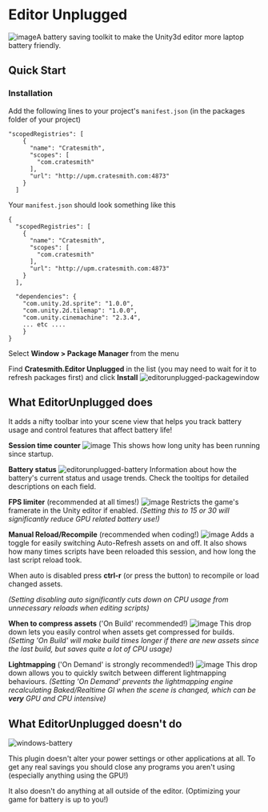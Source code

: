 
# Editor Unplugged
![image](https://user-images.githubusercontent.com/4616107/67143439-c8e20e00-f2ae-11e9-9853-6c1e900ae5f6.png)A battery saving toolkit to make the Unity3d editor more laptop battery friendly.


## Quick Start 

### Installation


Add the following lines to your project's `manifest.json` (in the packages folder of your project)

    "scopedRegistries": [
        {
          "name": "Cratesmith",
          "scopes": [
            "com.cratesmith"
          ],
          "url": "http://upm.cratesmith.com:4873"
        }
      ]

Your `manifest.json` should look something like this

    {
      "scopedRegistries": [
        {
          "name": "Cratesmith",
          "scopes": [
            "com.cratesmith"
          ],
          "url": "http://upm.cratesmith.com:4873"
        }
      ],
    
      "dependencies": {
        "com.unity.2d.sprite": "1.0.0",
        "com.unity.2d.tilemap": "1.0.0",
        "com.unity.cinemachine": "2.3.4",
        ... etc ....
        }
    }

 Select **Window > Package Manager** from the menu
 
 Find **Cratesmith.Editor Unplugged** in the list (you may need to wait for it to refresh packages first)  and click **Install**
![editorunplugged-packagewindow](https://user-images.githubusercontent.com/4616107/67143273-25442e00-f2ad-11e9-9fa5-6463a23cbd17.gif)
## What EditorUnplugged does
It adds a nifty toolbar into your scene view that helps you track battery usage and control features that affect battery life!

**Session time counter**
![image](https://user-images.githubusercontent.com/4616107/67143849-1f514b80-f2b3-11e9-84f2-b374db761419.png)
This shows how long unity has been running since startup.


**Battery status**
![editorunplugged-battery](https://user-images.githubusercontent.com/4616107/67143886-9b4b9380-f2b3-11e9-82ce-0935cc07e625.gif)
Information about how the battery's current status and usage trends.
Check the tooltips for detailed descriptions on each field.

**FPS limiter** (recommended at all times!)
![image](https://user-images.githubusercontent.com/4616107/67143897-ccc45f00-f2b3-11e9-8073-6db5d8978efb.png)
Restricts the game's framerate in the Unity editor if enabled. 
*(Setting this to 15 or 30 will significantly reduce GPU related battery use!)*

**Manual Reload/Recompile** (recommended when coding!)
![image](https://user-images.githubusercontent.com/4616107/67143917-f7aeb300-f2b3-11e9-8b90-757814a17357.png)
Adds a toggle for easily switching Auto-Refresh assets on and off. It also shows how many times scripts have been reloaded this session, and how long the last script reload took.

When auto is disabled press **ctrl-r** (or press the button) to recompile or load changed assets.

*(Setting disabling auto significantly cuts down on CPU usage from unnecessary reloads when editing scripts)*

**When to compress assets** ('On Build' recommended!)
![image](https://user-images.githubusercontent.com/4616107/67143932-2fb5f600-f2b4-11e9-8deb-3767f982b546.png)
This drop down lets you easily control when assets get compressed for builds.
*(Setting 'On Build' will make build times longer if there are new assets since the last build, but saves quite a lot of CPU usage)*

**Lightmapping** ('On Demand' is strongly recommended!)
![image](https://user-images.githubusercontent.com/4616107/67143946-6b50c000-f2b4-11e9-9424-60f566b23259.png)
This drop down allows you to quickly switch between different lightmapping behaviours. 
*(Setting 'On Demand' prevents the lightmapping engine recalculating Baked/Realtime GI when the scene is changed, which can be **very** GPU and CPU intensive)*


## What EditorUnplugged doesn't do
![windows-battery](https://user-images.githubusercontent.com/4616107/67144008-1ceff100-f2b5-11e9-8d42-f2bee71bb52b.gif)

This plugin doesn't alter your power settings or other applications at all. To get any real savings you should close any programs you aren't using (especially anything using the GPU!)


It also doesn't do anything at all outside of the editor. (Optimizing your game for battery is up to you!)

